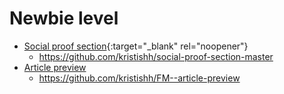 # Newbie level

* [Social proof section](https://cocky-wozniak-6f667f.netlify.app/){:target="_blank" rel="noopener"}
  - https://github.com/kristishh/social-proof-section-master
* [Article preview](https://inspiring-babbage-db1b91.netlify.app/)
  - https://github.com/kristishh/FM--article-preview
